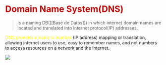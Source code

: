 # <span style="color:#c00000">Domain Name System(DNS)</span>

> Is a naming DB([[Base de Datos]]) in which internet domain names are located and translated into internet protocol(IP) addresses.

<span style="color:#ffff00">DNS provides a name to number</span> (IP address) mapping or translation, allowing internet users to use, easy to remember names, and not numbers to access resources on a network and the Internet.

![](https://lh7-us.googleusercontent.com/eZiO58Aav5hkIi8B6BatrkFKKpR2xgfSdPndbMwv5QpXQSlOBaKae1rJWZElzztQW_MqTvrbLeKwEbZhqybEQocwLUtN3l20HnlUkegGXnCRgGaVle8WE2ikqMTw5e7YoTyGpd1AofoJGYCMmz3JIJYe9g=nw)